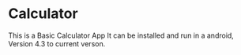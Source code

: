 # Calculator
This is a Basic Calculator App
It can be installed and run in a android, Version 4.3 to current verson.
